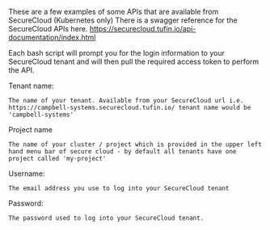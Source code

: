These are a few examples of some APIs that are available from SecureCloud (Kubernetes only)
There is a swagger reference for the SecureCloud APIs here. https://securecloud.tufin.io/api-documentation/index.html

Each bash script will prompt you for the login information to your SecureCloud tenant and will then pull the required access token to perform the API.

Tenant name:

    The name of your tenant. Available from your SecureCloud url i.e. https://campbell-systems.securecloud.tufin.io/ tenant name would be 'campbell-systems'

Project name

    The name of your cluster / project which is provided in the upper left hand menu bar of secure cloud - by default all tenants have one project called 'my-project'

Username: 

    The email address you use to log into your SecureCloud tenant

Password:

    The password used to log into your SecureCloud tenant.
